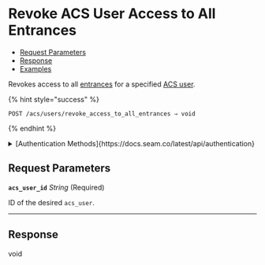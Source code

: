 # Revoke ACS User Access to All Entrances

- [Request Parameters](./#request-parameters)
- [Response](./#response)
- [Examples](./#examples)

Revokes access to all [entrances](https://docs.seam.co/latest/api/acs/entrances) for a specified [ACS user](https://docs.seam.co/latest/capability-guides/access-systems/user-management).

{% hint style="success" %}
```
POST /acs/users/revoke_access_to_all_entrances ⇒ void
```
{% endhint %}

<details>

<summary>[Authentication Methods]{https://docs.seam.co/latest/api/authentication}</summary>

- API key
- Personal access token
  <br>Must also include the `seam-workspace` header in the request.
</details>

## Request Parameters

**`acs_user_id`** *String* (Required)

ID of the desired `acs_user`.

---


## Response

void

